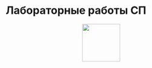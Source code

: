 # Лабораторные работы СП
<head>
    <p align="center">
        <a href="http://blogs.kpi.kharkov.ua/v2/asm/laboratornye-raboty-sp/" target="_blank">
            <img src="https://github.com/hhrianyk/SYSTEM_PROGRAMMING_HRIANYK_H_V_CIT119D/blob/main/Доп.%20матреріал/favicon.ico" height="100px">
        </a>
    </p>
</head>
